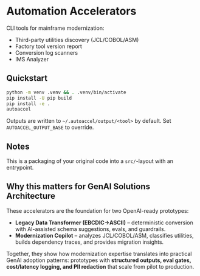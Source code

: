 
# Automation Accelerators

CLI tools for mainframe modernization:
- Third-party utilities discovery (JCL/COBOL/ASM)
- Factory tool version report
- Conversion log scanners
- IMS Analyzer

## Quickstart
```bash
python -m venv .venv && . .venv/bin/activate
pip install -U pip build
pip install -e .
autoaccel
```

Outputs are written to `~/.autoaccel/output/<tool>` by default. Set `AUTOACCEL_OUTPUT_BASE` to override.

## Notes
This is a packaging of your original code into a `src/`-layout with an entrypoint.

## Why this matters for GenAI Solutions Architecture

These accelerators are the foundation for two OpenAI-ready prototypes:

- **Legacy Data Transformer (EBCDIC→ASCII)** – deterministic conversion with AI-assisted schema suggestions, evals, and guardrails.
- **Modernization Copilot** – analyzes JCL/COBOL/ASM, classifies utilities, builds dependency traces, and provides migration insights.

Together, they show how modernization expertise translates into practical GenAI adoption patterns: prototypes with **structured outputs, eval gates, cost/latency logging, and PII redaction** that scale from pilot to production.
